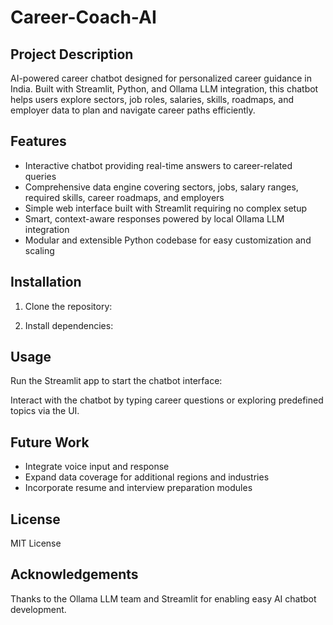# Career-Coach-AI

## Project Description
AI-powered career chatbot designed for personalized career guidance in India. Built with Streamlit, Python, and Ollama LLM integration, this chatbot helps users explore sectors, job roles, salaries, skills, roadmaps, and employer data to plan and navigate career paths efficiently.

## Features
- Interactive chatbot providing real-time answers to career-related queries
- Comprehensive data engine covering sectors, jobs, salary ranges, required skills, career roadmaps, and employers
- Simple web interface built with Streamlit requiring no complex setup
- Smart, context-aware responses powered by local Ollama LLM integration
- Modular and extensible Python codebase for easy customization and scaling

## Installation

1. Clone the repository:

2. Install dependencies:


## Usage

Run the Streamlit app to start the chatbot interface:


Interact with the chatbot by typing career questions or exploring predefined topics via the UI.

## Future Work
- Integrate voice input and response
- Expand data coverage for additional regions and industries
- Incorporate resume and interview preparation modules

## License
MIT License

## Acknowledgements
Thanks to the Ollama LLM team and Streamlit for enabling easy AI chatbot development.
